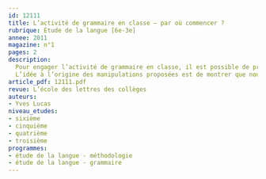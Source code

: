 ```yaml
---
id: 12111
title: L’activité de grammaire en classe – par où commencer ? 
rubrique: Étude de la langue [6e-3e]
annee: 2011
magazine: n°1
pages: 2
description: 
  Pour engager l’activité de grammaire en classe, il est possible de procéder en début d’année à des tests suivis de premières séances de révision. Chacun a son idée là-dessus, et plusieurs cheminements sont imaginables. La question que pose cet article est autre – s’il ne fallait retenir qu’une seule propriété grammaticale, laquelle étudierait-on en premier ?
  L’idée à l’origine des manipulations proposées est de montrer que nous nous exprimons non pas à partir de mots isolés, mais en combinant des segments (ou mots grammaticaux) déjà pré-montés…
article_pdf: 12111.pdf
revue: L’école des lettres des collèges
auteurs:
- Yves Lucas
niveau_etudes:
- sixième
- cinquième
- quatrième
- troisième
programmes:
- étude de la langue - méthodologie
- étude de la langue - grammaire
---
```

